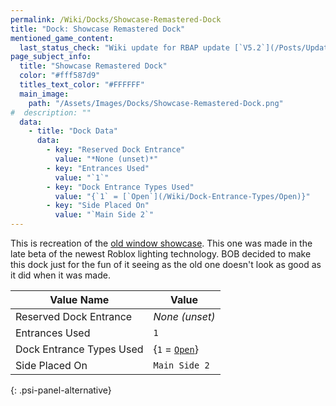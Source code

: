 ```yaml
---
permalink: /Wiki/Docks/Showcase-Remastered-Dock
title: "Dock: Showcase Remastered Dock"
mentioned_game_content:
  last_status_check: "Wiki update for RBAP update [`V5.2`](/Posts/Update-Log/5-2-0)"
page_subject_info:
  title: "Showcase Remastered Dock"
  color: "#fff587d9"
  titles_text_color: "#FFFFFF"
  main_image:
    path: "/Assets/Images/Docks/Showcase-Remastered-Dock.png"
#  description: ""
  data:
    - title: "Dock Data"
      data:
        - key: "Reserved Dock Entrance"
          value: "*None (unset)*"
        - key: "Entrances Used"
          value: "`1`"
        - key: "Dock Entrance Types Used"
          value: "{`1` = [`Open`](/Wiki/Dock-Entrance-Types/Open)}"
        - key: "Side Placed On"
          value: "`Main Side 2`"
---
```


This is recreation of the [old window showcase](/Wiki/Docks/Showcase-Dock). This one was made in the late beta of the newest Roblox lighting technology. BOB decided to make this dock just for the fun of it seeing as the old one doesn't look as good as it did when it was made.

| Value Name               | Value |
|-|-|
| Reserved Dock Entrance   | *None (unset)* |
| Entrances Used           | `1` |
| Dock Entrance Types Used | {`1` = [`Open`](/Wiki/Dock-Entrance-Types/Open)} |
| Side Placed On           | `Main Side 2` |
{: .psi-panel-alternative}

<img src="/RBAP-Wiki/Assets/Images/Docks/Showcase-Remastered-Dock.png" alt="">